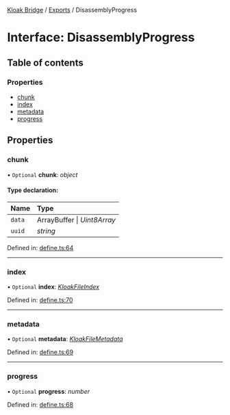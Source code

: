 [Kloak Bridge](../README.md) / [Exports](../modules.md) / DisassemblyProgress

# Interface: DisassemblyProgress

## Table of contents

### Properties

- [chunk](disassemblyprogress.md#chunk)
- [index](disassemblyprogress.md#index)
- [metadata](disassemblyprogress.md#metadata)
- [progress](disassemblyprogress.md#progress)

## Properties

### chunk

• `Optional` **chunk**: *object*

#### Type declaration:

Name | Type |
:------ | :------ |
`data` | ArrayBuffer \| *Uint8Array* |
`uuid` | *string* |

Defined in: [define.ts:64](https://github.com/CoNET-project/kloak-bridge/blob/85d5fd4/src/define.ts#L64)

___

### index

• `Optional` **index**: [*KloakFileIndex*](kloakfileindex.md)

Defined in: [define.ts:70](https://github.com/CoNET-project/kloak-bridge/blob/85d5fd4/src/define.ts#L70)

___

### metadata

• `Optional` **metadata**: [*KloakFileMetadata*](kloakfilemetadata.md)

Defined in: [define.ts:69](https://github.com/CoNET-project/kloak-bridge/blob/85d5fd4/src/define.ts#L69)

___

### progress

• `Optional` **progress**: *number*

Defined in: [define.ts:68](https://github.com/CoNET-project/kloak-bridge/blob/85d5fd4/src/define.ts#L68)
